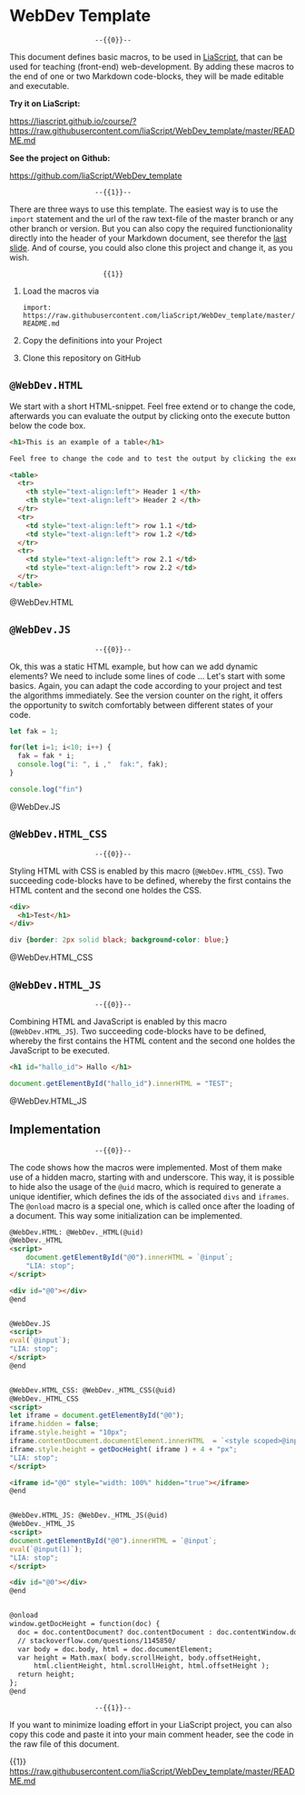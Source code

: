 <!--
author:   André Dietrich

email:    andre.dietrich@ovgu.de

version:  0.1.0

language: en

narrator: US English Female

comment:  A set of macros, that can be used for teachning (front-end)
          web-development, including (HTML and JavaScript).


@WebDev.HTML: @WebDev._HTML(@uid)
@WebDev._HTML
<script>
    document.getElementById("@0").innerHTML = `@input`;
    "LIA: stop";
</script>

<div id="@0"></div>
@end

@WebDev.JS
<script>
eval(`@input`);
"LIA: stop";
</script>
@end

@WebDev.HTML_CSS: @WebDev._HTML_CSS(@uid)
@WebDev._HTML_CSS
<script>
let iframe = document.getElementById("@0");
iframe.hidden = false;
iframe.style.height = "10px";
iframe.contentDocument.documentElement.innerHTML  = `<style scoped>@input(1)</style>@input`;
iframe.style.height = getDocHeight( iframe ) + 4 + "px";
"LIA: stop";
</script>

<iframe id="@0" style="width: 100%" hidden="true"></iframe>
@end


@WebDev.HTML_JS: @WebDev._HTML_JS(@uid)
@WebDev._HTML_JS
<script>
document.getElementById("@0").innerHTML = `@input`;
eval(`@input(1)`);
"LIA: stop";
</script>

<div id="@0"></div>
@end

@onload
window.getDocHeight = function(doc) {
    doc = doc.contentDocument? doc.contentDocument : doc.contentWindow.document;
    // stackoverflow.com/questions/1145850/
    var body = doc.body, html = doc.documentElement;
    var height = Math.max( body.scrollHeight, body.offsetHeight,
        html.clientHeight, html.scrollHeight, html.offsetHeight );
    return height;
};
@end
-->

# WebDev Template

                         --{{0}}--
This document defines basic macros, to be used in
[LiaScript](https://LiaScript.github.io), that can be used for teaching
(front-end) web-development. By adding these macros to the end of one or two
Markdown code-blocks, they will be made editable and executable.

__Try it on LiaScript:__

https://liascript.github.io/course/?https://raw.githubusercontent.com/liaScript/WebDev_template/master/README.md

__See the project on Github:__

https://github.com/liaScript/WebDev_template


                         --{{1}}--
There are three ways to use this template. The easiest way is to use the
`import` statement and the url of the raw text-file of the master branch or any
other branch or version. But you can also copy the required functionionality
directly into the header of your Markdown document, see therefor the
[last slide](#5). And of course, you could also clone this project and change
it, as you wish.

                           {{1}}
1. Load the macros via

   `import: https://raw.githubusercontent.com/liaScript/WebDev_template/master/README.md`

2. Copy the definitions into your Project

3. Clone this repository on GitHub

## `@WebDev.HTML`


We start with a short HTML-snippet. Feel free extend or to change the code,
afterwards you can evaluate the output by clicking onto the execute button below
the code box.

``` html table.html
<h1>This is an example of a table</h1>

Feel free to change the code and to test the output by clicking the execute button below the code box.

<table>
  <tr>
    <th style="text-align:left"> Header 1 </th>
    <th style="text-align:left"> Header 2 </th>
  </tr>
  <tr>
    <td style="text-align:left"> row 1.1 </td>
    <td style="text-align:left"> row 1.2 </td>
  </tr>
  <tr>
    <td style="text-align:left"> row 2.1 </td>
    <td style="text-align:left"> row 2.2 </td>
  </tr>
</table>
```
@WebDev.HTML


## `@WebDev.JS`

                         --{{0}}--
Ok, this was a static HTML example, but how can we add dynamic elements? We need
to include some lines of code ... Let's start with some basics. Again, you can
adapt the code according to your project and test the algorithms immediately.
See the version counter on the right, it offers the opportunity to switch
comfortably between different states of your code.

``` js for-loop.js
let fak = 1;

for(let i=1; i<10; i++) {
  fak = fak * i;
  console.log("i: ", i ,"  fak:", fak);
}

console.log("fin")
```
@WebDev.JS


## `@WebDev.HTML_CSS`

                         --{{0}}--
Styling HTML with CSS is enabled by this macro (`@WebDev.HTML_CSS`). Two
succeeding code-blocks have to be defined, whereby the first contains the HTML
content and the second one holdes the CSS.

``` html style.html
<div>
  <h1>Test</h1>
</div>
```
``` css  style.css
div {border: 2px solid black; background-color: blue;}
```
@WebDev.HTML_CSS


## `@WebDev.HTML_JS`

                         --{{0}}--
Combining HTML and JavaScript is enabled by this macro (`@WebDev.HTML_JS`). Two
succeeding code-blocks have to be defined, whereby the first contains the HTML
content and the second one holdes the JavaScript to be executed.

```html index.html
<h1 id="hallo_id"> Hallo </h1>
```
```js  test.js
document.getElementById("hallo_id").innerHTML = "TEST";
```
@WebDev.HTML_JS


## Implementation

                         --{{0}}--
The code shows how the macros were implemented. Most of them make use of a
hidden  macro, starting with and underscore. This way, it is possible to hide
also the usage of the `@uid` macro, which is required to generate a unique
identifier, which defines the ids of the associated `divs` and `iframes`. The
`@onload` macro is a special one, which is called once after the loading of a
document. This way some initialization can be implemented.


``` html
@WebDev.HTML: @WebDev._HTML(@uid)
@WebDev._HTML
<script>
    document.getElementById("@0").innerHTML = `@input`;
    "LIA: stop";
</script>

<div id="@0"></div>
@end


@WebDev.JS
<script>
eval(`@input`);
"LIA: stop";
</script>
@end


@WebDev.HTML_CSS: @WebDev._HTML_CSS(@uid)
@WebDev._HTML_CSS
<script>
let iframe = document.getElementById("@0");
iframe.hidden = false;
iframe.style.height = "10px";
iframe.contentDocument.documentElement.innerHTML  = `<style scoped>@input(1)</style>@input`;
iframe.style.height = getDocHeight( iframe ) + 4 + "px";
"LIA: stop";
</script>

<iframe id="@0" style="width: 100%" hidden="true"></iframe>
@end


@WebDev.HTML_JS: @WebDev._HTML_JS(@uid)
@WebDev._HTML_JS
<script>
document.getElementById("@0").innerHTML = `@input`;
eval(`@input(1)`);
"LIA: stop";
</script>

<div id="@0"></div>
@end


@onload
window.getDocHeight = function(doc) {
  doc = doc.contentDocument? doc.contentDocument : doc.contentWindow.document;
  // stackoverflow.com/questions/1145850/
  var body = doc.body, html = doc.documentElement;
  var height = Math.max( body.scrollHeight, body.offsetHeight,
      html.clientHeight, html.scrollHeight, html.offsetHeight );
  return height;
};
@end
```

                         --{{1}}--
If you want to minimize loading effort in your LiaScript project, you can also
copy this code and paste it into your main comment header, see the code in the
raw file of this document.

{{1}} https://raw.githubusercontent.com/liaScript/WebDev_template/master/README.md

